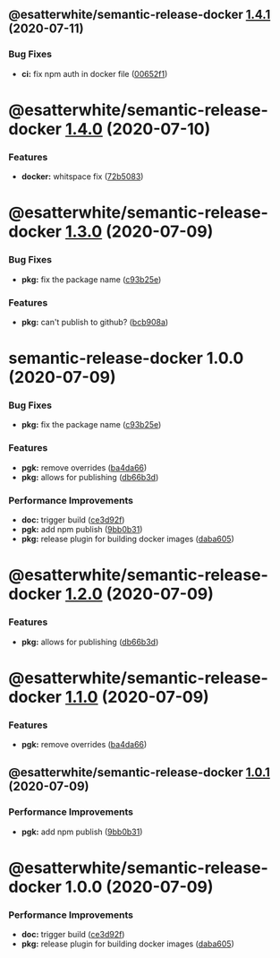 ## @esatterwhite/semantic-release-docker [1.4.1](https://github.com/esatterwhite/release-project/compare/@esatterwhite/semantic-release-docker@1.4.0...@esatterwhite/semantic-release-docker@1.4.1) (2020-07-11)


### Bug Fixes

* **ci:** fix npm auth in docker file ([00652f1](https://github.com/esatterwhite/release-project/commit/00652f1b500ae896da135b1d5a4f203f86c2f3aa))

# @esatterwhite/semantic-release-docker [1.4.0](https://github.com/esatterwhite/release-project/compare/@esatterwhite/semantic-release-docker@1.3.0...@esatterwhite/semantic-release-docker@1.4.0) (2020-07-10)


### Features

* **docker:** whitspace fix ([72b5083](https://github.com/esatterwhite/release-project/commit/72b50834041da9f7598139c31d7928a556196f50))

# @esatterwhite/semantic-release-docker [1.3.0](https://github.com/esatterwhite/release-project/compare/@esatterwhite/semantic-release-docker@1.2.0...@esatterwhite/semantic-release-docker@1.3.0) (2020-07-09)


### Bug Fixes

* **pkg:** fix the package name ([c93b25e](https://github.com/esatterwhite/release-project/commit/c93b25eac9b97e1fcc8c13485ec6fb03c1bc3b81))


### Features

* **pkg:** can't publish to github? ([bcb908a](https://github.com/esatterwhite/release-project/commit/bcb908a2380ed56c9670b022a8058f10a7317d9a))

# semantic-release-docker 1.0.0 (2020-07-09)


### Bug Fixes

* **pkg:** fix the package name ([c93b25e](https://github.com/esatterwhite/release-project/commit/c93b25eac9b97e1fcc8c13485ec6fb03c1bc3b81))


### Features

* **pgk:** remove overrides ([ba4da66](https://github.com/esatterwhite/release-project/commit/ba4da6688c5c015f18cb0f57694959b1fe373b06))
* **pkg:** allows for publishing ([db66b3d](https://github.com/esatterwhite/release-project/commit/db66b3d67ce63f81d7c173a625cd84c480dcd6f6))


### Performance Improvements

* **doc:** trigger build ([ce3d92f](https://github.com/esatterwhite/release-project/commit/ce3d92fd79c67a22f49cb8da5394f1a308e91b5e))
* **pgk:** add npm publish ([9bb0b31](https://github.com/esatterwhite/release-project/commit/9bb0b31325c0578460f7a0bc89b9642d590a4fcc))
* **pkg:** release plugin for building docker images ([daba605](https://github.com/esatterwhite/release-project/commit/daba60574084c39f776e13711e8bb9de6c19bb25))

# @esatterwhite/semantic-release-docker [1.2.0](https://github.com/esatterwhite/release-project/compare/@esatterwhite/semantic-release-docker@1.1.0...@esatterwhite/semantic-release-docker@1.2.0) (2020-07-09)


### Features

* **pkg:** allows for publishing ([db66b3d](https://github.com/esatterwhite/release-project/commit/db66b3d67ce63f81d7c173a625cd84c480dcd6f6))

# @esatterwhite/semantic-release-docker [1.1.0](https://github.com/esatterwhite/release-project/compare/@esatterwhite/semantic-release-docker@1.0.1...@esatterwhite/semantic-release-docker@1.1.0) (2020-07-09)


### Features

* **pgk:** remove overrides ([ba4da66](https://github.com/esatterwhite/release-project/commit/ba4da6688c5c015f18cb0f57694959b1fe373b06))

## @esatterwhite/semantic-release-docker [1.0.1](https://github.com/esatterwhite/release-project/compare/@esatterwhite/semantic-release-docker@1.0.0...@esatterwhite/semantic-release-docker@1.0.1) (2020-07-09)


### Performance Improvements

* **pgk:** add npm publish ([9bb0b31](https://github.com/esatterwhite/release-project/commit/9bb0b31325c0578460f7a0bc89b9642d590a4fcc))

# @esatterwhite/semantic-release-docker 1.0.0 (2020-07-09)


### Performance Improvements

* **doc:** trigger build ([ce3d92f](https://github.com/esatterwhite/release-project/commit/ce3d92fd79c67a22f49cb8da5394f1a308e91b5e))
* **pkg:** release plugin for building docker images ([daba605](https://github.com/esatterwhite/release-project/commit/daba60574084c39f776e13711e8bb9de6c19bb25))
